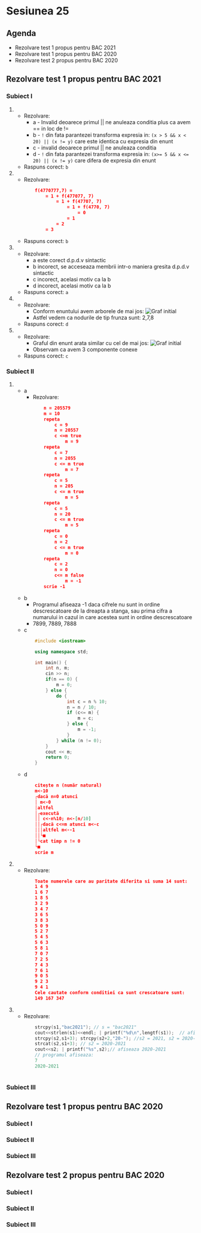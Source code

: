 # Sesiunea 25

## Agenda

* Rezolvare test 1 propus pentru BAC 2021
* Rezolvare test 1 propus pentru BAC 2020
* Rezolvare test 2 propus pentru BAC 2020

## Rezolvare test 1 propus pentru BAC 2021

### Subiect I

1. 
    - Rezolvare:
        - a - Invalid deoarece primul || ne anuleaza conditia plus ca avem == in loc de !=
        - b - `!` din fata parantezei transforma expresia in: `(x > 5 && x < 20) || (x != y)` care este identica cu expresia din enunt
        - c - invalid deoarece primul || ne anuleaza conditia
        - d - `!` din fata parantezei transforma expresia in: `(x>= 5 && x <= 20) || (x != y)` care difera de expresia din enunt
    - Raspuns corect: `b`
2. 
    - Rezolvare:
        ```json
            f(4770777,7) =
                = 1 + f(477077, 7)
                    = 1 + f(47707, 7)
                        = 1 + f(4770, 7)
                            = 0
                        = 1
                    = 2
                = 3
        ```
    - Raspuns corect: `b`
3. 
    - Rezolvare:
        - a este corect d.p.d.v sintactic
        - b incorect, se acceseaza membrii intr-o maniera gresita d.p.d.v sintactic
        - c incorect, acelasi motiv ca la b
        - d incorect, acelasi motiv ca la b
    - Raspuns corect: `a`
4. 
    - Rezolvare:
        - Conform enuntului avem arborele de mai jos:
        ![Graf initial](imagini/t1-2021-s1-e4.png)
        - Astfel vedem ca nodurile de tip frunza sunt: 2,7,8
    - Raspuns corect: `d`
5. 
    - Rezolvare:
        - Graful din enunt arata similar cu cel de mai jos:
        ![Graf initial](imagini/t1-2021-s1-e5.png)
        - Observam ca avem 3 componente conexe
    - Raspuns corect: `c`

### Subiect II
1. 
    * a
        - Rezolvare:
            ```json
                n = 205579
                m = 10
                repeta
                    c = 9
                    n = 20557
                    c <=m true
                        m = 9
                repeta
                    c = 7
                    n = 2055
                    c <= m true
                        m = 7
                repeta  
                    c = 5
                    n = 205
                    c <= m true
                        m = 5
                repeta
                    c = 5
                    n = 20
                    c <= m true
                        m = 5
                repeta
                    c = 0
                    n = 2
                    c <= m true
                        m = 0
                repeta
                    c = 2
                    n = 0
                    c<= m false
                        m = -1
                scrie -1
            ```
    * b
        - Programul afiseaza -1 daca cifrele nu sunt in ordine descrescatoare de la dreapta a stanga, sau prima cifra a numarului in cazul in care acestea sunt in ordine descrescatoare
        - 7899, 7889, 7888
    * c
        ```c++
            #include <iostream>

            using namespace std;

            int main() {
                int n, m;
                cin >> n;
                if(n == 0) {
                    m = 0;
                } else {
                    do {
                        int c = n % 10;
                        n = n / 10;
                        if (c<= m) {
                            m = c;
                        } else {
                            m = -1;
                        }
                    } while (n != 0);
                }
                cout << m;
                return 0;
            }

        ```
    * d
        ```json
            citește n (număr natural) 
            m<-10 
            ┌dacă n=0 atunci  
            │ m<-0 
            │altfel 
            │┌execută  
            ││ c<-n%10; n<-[n/10] 
            ││┌dacă c<=m atunci m<-c 
            │││altfel m<--1    
            ││└■  
            │└cat timp n != 0 
            └■ 
            scrie m
        ```
2. 
    - Rezolvare:
        ```json
            Toate numerele care au paritate diferita si suma 14 sunt:
            1 4 9   
            1 6 7   
            1 8 5
            3 2 9   
            3 4 7   
            3 6 5   
            3 8 3  
            5 0 9 
            5 2 7   
            5 4 5   
            5 6 3   
            5 8 1   
            7 0 7
            7 2 5
            7 4 3
            7 6 1   
            9 0 5   
            9 2 3   
            9 4 1
            Cele cautate conform conditiei ca sunt crescatoare sunt:
            149 167 347   
        ```
3. 
    - Rezolvare:
        ```c++
            strcpy(s1,"bac2021"); // s = "bac2021"
            cout<<strlen(s1)<<endl; | printf("%d\n",lengtf(s1));  // afiseaza 7
            strcpy(s2,s1+3); strcpy(s2+2,"20-"); //s2 = 2021, s2 = 2020-
            strcat(s2,s1+3); // s2 = 2020-2021
            cout<<s2; | printf("%s",s2);// afiseaza 2020-2021
            // programul afiseaza:
            7
            2020-2021
            
        ```
### Subiect III

## Rezolvare test 1 propus pentru BAC 2020

### Subiect I
### Subiect II
### Subiect III

## Rezolvare test 2 propus pentru BAC 2020

### Subiect I
### Subiect II
### Subiect III